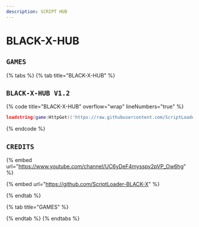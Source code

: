 ```yaml
---
description: SCRIPT HUB
---
```


# BLACK-X-HUB

## `GAMES`

{% tabs %}
{% tab title="BLACK-X-HUB" %}
## `BLACK-X-HUB V1.2`

{% code title="BLACK-X-HUB" overflow="wrap" lineNumbers="true" %}
```lua
loadstring(game:HttpGet(('https://raw.githubusercontent.com/ScriptLoader-BLACK-X/MASTER/main/Executer.lua')))()
```
{% endcode %}

## `CREDITS`

{% embed url="https://www.youtube.com/channel/UC6yDeF4mysspv2pVP_Ow6hg" %}

{% embed url="https://github.com/ScriptLoader-BLACK-X" %}


{% endtab %}

{% tab title="GAMES" %}

{% endtab %}
{% endtabs %}
